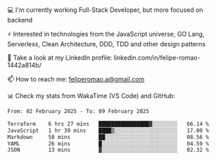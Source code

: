 💻 I'm currently working Full-Stack Developer, but more focused on backend

⚡ Interested in technologies from the JavaScript universe, GO Lang, Serverless, Clean Architecture, DDD, TDD and other design patterns

👥 Take a look at my LinkedIn profile: linkedin.com/in/felipe-romao-1442a814b/

📫 How to reach me: feliperomao.a@gmail.com

📊 Check my stats from WakaTime (VS Code) and GitHub:

<!--START_SECTION:waka-->

```txt
From: 02 February 2025 - To: 09 February 2025

Terraform    6 hrs 27 mins   ████████████████▓░░░░░░░░   66.14 %
JavaScript   1 hr 39 mins    ████▒░░░░░░░░░░░░░░░░░░░░   17.00 %
Markdown     50 mins         ██░░░░░░░░░░░░░░░░░░░░░░░   08.56 %
YAML         26 mins         █░░░░░░░░░░░░░░░░░░░░░░░░   04.59 %
JSON         13 mins         ▓░░░░░░░░░░░░░░░░░░░░░░░░   02.32 %
```

<!--END_SECTION:waka-->
